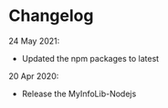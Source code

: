 # Changelog

24 May 2021:
- Updated the npm packages to latest

20 Apr 2020: 
- Release the MyInfoLib-Nodejs